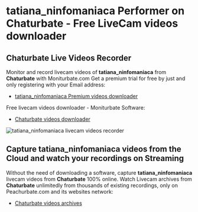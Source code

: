# tatiana_ninfomaniaca Performer on Chaturbate - Free LiveCam videos downloader

## Chaturbate Live Videos Recorder

Monitor and record livecam videos of **tatiana_ninfomaniaca** from **Chaturbate** with Moniturbate.com
Get a premium trial for free by just and only registering with your Email address:
* [tatiana_ninfomaniaca Premium videos downloader](https://moniturbate.com/request-demo-licence-key.html)

Free livecam videos downloader - Moniturbate Software:
* [Chaturbate videos downloader](https://moniturbate.com/moniturbate-download-software.html)

![tatiana_ninfomaniaca livecam videos recorder](https://peachurnet.com/templates/moniturbate-software.png)


## Capture tatiana_ninfomaniaca videos from the Cloud and watch your recordings on Streaming

Without the need of downloading a software, capture **tatiana_ninfomaniaca** livecam videos from **Chaturbate** 100% online.
Watch Livecam archives from **Chaturbate** unlimitedly from thousands of existing recordings, only on Peachurbate.com and its websites network:
* [Chaturbate videos archives](https://peachurnet.com/)